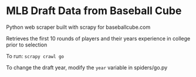 # MLB Draft Data from Baseball Cube

Python web scraper built with scrapy for baseballcube.com 

Retrieves the first 10 rounds of players and their years experience in college prior to selection 

To run: `scrapy crawl go`

To change the draft year, modify the `year` variable in spiders/go.py 


